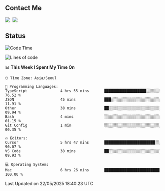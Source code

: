 ## Contact Me
<a href="https://instagram.com/_hongrok"><img src="https://img.shields.io/badge/Instagram-E4405F?style=for-the-badge&logo=Instagram&logoColor=white"/></a>&nbsp;
<img src="https://img.shields.io/badge/HongRok @hlog2e-5865F2?style=for-the-badge&logo=Discord&logoColor=white"/>&nbsp;

## Status

<!--START_SECTION:waka-->
![Code Time](http://img.shields.io/badge/Code%20Time-884%20hrs%2020%20mins-blue)

![Lines of code](https://img.shields.io/badge/From%20Hello%20World%20I%27ve%20Written-656.0%20thousand%20lines%20of%20code-blue)

📊 **This Week I Spent My Time On** 

```text
🕑︎ Time Zone: Asia/Seoul

💬 Programming Languages: 
TypeScript               4 hrs 55 mins       ███████████████████░░░░░░   76.52 % 
JSON                     45 mins             ███░░░░░░░░░░░░░░░░░░░░░░   11.91 % 
Other                    38 mins             ██░░░░░░░░░░░░░░░░░░░░░░░   09.94 % 
Bash                     4 mins              ░░░░░░░░░░░░░░░░░░░░░░░░░   01.15 % 
Git Config               1 min               ░░░░░░░░░░░░░░░░░░░░░░░░░   00.35 % 

🔥 Editors: 
Cursor                   5 hrs 47 mins       ███████████████████████░░   90.07 % 
VS Code                  38 mins             ██░░░░░░░░░░░░░░░░░░░░░░░   09.93 % 

💻 Operating System: 
Mac                      6 hrs 26 mins       █████████████████████████   100.00 % 
```


 Last Updated on 22/05/2025 18:40:23 UTC
<!--END_SECTION:waka-->
